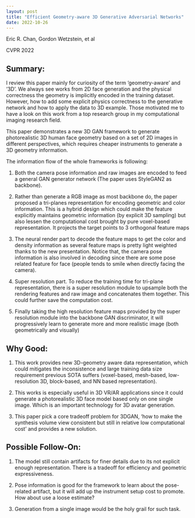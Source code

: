 ```yaml
---
layout: post
title: "Efficient Geometry-aware 3D Generative Adversarial Networks"
date: 2022-10-26
---
```

Eric R. Chan, Gordon Wetzstein, et al

CVPR 2022

## Summary:

I review this paper mainly for curiosity of the term ‘geometry-aware’ and ‘3D’. We always see works from 2D face generation and the physical correctness the geometry is implicitly encoded in the training dataset. However, how to add some explicit physics correctness to the generative network and how to apply the data to 3D example. Those motivated me to have a look on this work from a top research group in my computational imaging research field.

This paper demonstrates a new 3D GAN framework to generate photorealistic 3D human face geometry based on a set of 2D images in different perspectives, which requires cheaper instruments to generate a 3D geometry information.

The information flow of the whole frameworks is following:

1.	Both the camera pose information and raw images are encoded to feed a general GAN generator network (The paper uses StyleGAN2 as backbone).

2.	Rather than generate a RGB image as most backbone do, the paper proposed a tri-planes representation for encoding geometric and color information. This is a hybrid design which could make the feature explicitly maintains  geometric information (by explicit 3D sampling) but also lessen the computational cost brought by pure voxel-based representation. It projects the target points to 3 orthogonal feature maps

3.	The neural render part to decode the feature maps to get the color and density information as several feature maps is pretty light weighted thanks to the new presentation. Notice that, the camera pose information is also involved in decoding since there are some pose related feature for face (people tends to smile when directly facing the camera). 

4.	Super resolution part. To reduce the training time for tri-plane representation, there is a super resolution module to upsample both the rendering features and raw image and concatenates them together. This could further save the computation cost.

5.	Finally taking the high resolution feature maps provided by the super resolution module into the backbone GAN discriminator, it will progressively learn to generate more and more realistic image (both geometrically and visually) 

## Why Good:
1.	This work provides new 3D-geometry aware data representation, which could mitigates the inconsistence and large training data size requirement previous SOTA suffers (voxel-based, mesh-based, low-resolution 3D, block-based, and NN based representation).

2.	This works is especially useful in 3D VR/AR applications since it could generate a photorealistic 3D face model based only on one single image. Which is an important technology for 3D avatar generation.

3.	This paper pick a core tradeoff problem for 3DGAN, ‘how to make the synthesis volume view consistent but still in relative low computational cost’ and provides a new solution.

## Possible Follow-On:
1.	The model still contain artifacts for finer details due to its not explicit enough representation. There is a tradeoff for efficiency and geometric expressiveness.

2.	Pose information is good for the framework to learn about the pose-related artifact, but it will add up the instrument setup cost to promote. How about use a loose estimate?

3.	Generation from a single image would be the holy grail for such task.
